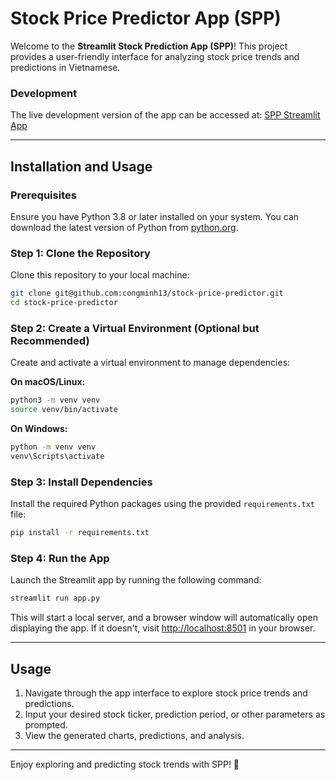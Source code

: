 # Stock Price Predictor App (SPP)

Welcome to the **Streamlit Stock Prediction App (SPP)**! This project provides a user-friendly interface for analyzing stock price trends and predictions in Vietnamese.

### Development
The live development version of the app can be accessed at: [SPP Streamlit App](https://spp-tcm.streamlit.app/)

---

## Installation and Usage

### Prerequisites
Ensure you have Python 3.8 or later installed on your system. You can download the latest version of Python from [python.org](https://www.python.org/).

### Step 1: Clone the Repository
Clone this repository to your local machine:
```bash
git clone git@github.com:congminh13/stock-price-predictor.git
cd stock-price-predictor
```

### Step 2: Create a Virtual Environment (Optional but Recommended)
Create and activate a virtual environment to manage dependencies:

**On macOS/Linux:**
```bash
python3 -m venv venv
source venv/bin/activate
```

**On Windows:**
```bash
python -m venv venv
venv\Scripts\activate
```

### Step 3: Install Dependencies
Install the required Python packages using the provided `requirements.txt` file:
```bash
pip install -r requirements.txt
```

### Step 4: Run the App
Launch the Streamlit app by running the following command:
```bash
streamlit run app.py
```

This will start a local server, and a browser window will automatically open displaying the app. If it doesn't, visit [http://localhost:8501](http://localhost:8501) in your browser.

---

## Usage

1. Navigate through the app interface to explore stock price trends and predictions.
2. Input your desired stock ticker, prediction period, or other parameters as prompted.
3. View the generated charts, predictions, and analysis.

---

Enjoy exploring and predicting stock trends with SPP! 🎉

